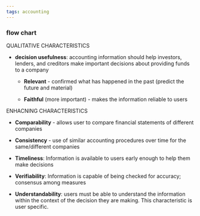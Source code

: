 ```yaml
---
tags: accounting
---
```

### flow chart


QUALITATIVE CHARACTERISTICS
- **decision usefulness**: accounting information should help investors, lenders, and creditors make important decisions about providing funds to a company

	- **Relevant** - confirmed what has happened in the past (predict the future and material)

	- **Faithful** (more important) - makes the information reliable to users 

ENHACNING CHARACTERISTICS
- **Comparability** - allows user to compare financial statements of different companies

- **Consistency** - use of similar accounting procedures over time for the same/different companies

- **Timeliness**: Information is available to users early enough to help them make decisions

- **Verifiability**: Information is capable of being checked for accuracy; consensus among measures

- **Understandability**: users must be able to understand the information within the context of the decision they are making. This characteristic is user specific. 





